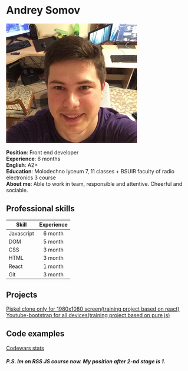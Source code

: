# Andrey Somov

![Me](https://github.com/AndreySomov/cv/blob/gh-pages/me.jpg?raw=true)

**Position**: Front end developer  
**Experience**: 6 months  
**English**: A2+  
**Education**: Molodechno lyceum 7, 11 classes + BSUIR faculty of radio electronics 3 course  
**About me**: Able to work in team, responsible and attentive. Cheerful and sociable.  

## Professional skills  

| Skill         | Experience    |
| ------------- |:-------------:|
| Javascript    | 6 month       |
| DOM           | 5 month       |
| CSS           | 3 month       |
| HTML          | 3 month       |
| React         | 1 month       |
| Git           | 3 month       |

## Projects

[Piskel clone only for 1980x1080 screen(training project based on react)](https://AndreySomov.github.io/piskel-clone/)  
[Youtube-bootstrap for all devices(training project based on pure js)](https://AndreySomov.github.io/youtube-bootstrap/)  

## Code examples  

[Сodewars stats](https://www.codewars.com/users/AndreySomov/completed)  


##### P.S. Im on RSS JS course now. My position after 2-nd stage is 1.
